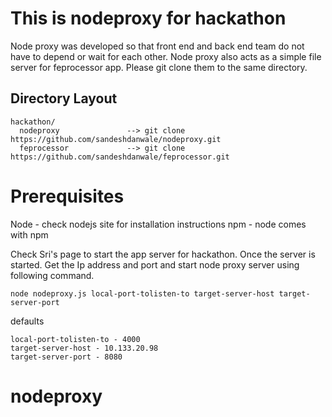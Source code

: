 # This is nodeproxy for hackathon

Node proxy was developed so that front end and back end team do not have to depend or wait for each other. Node proxy also acts as a simple file server for feprocessor app. Please git clone them to the same directory.

## Directory Layout

```
hackathon/
  nodeproxy               --> git clone https://github.com/sandeshdanwale/nodeproxy.git
  feprocessor             --> git clone https://github.com/sandeshdanwale/feprocessor.git

```

# Prerequisites
Node - check nodejs site for installation instructions
npm - node comes with npm

Check Sri's page to start the app server for hackathon. Once the server is started. Get the Ip address and port and start node proxy server using following command. 

```
node nodeproxy.js local-port-tolisten-to target-server-host target-server-port
```
defaults

```
local-port-tolisten-to - 4000
target-server-host - 10.133.20.98
target-server-port - 8080
```

# nodeproxy



